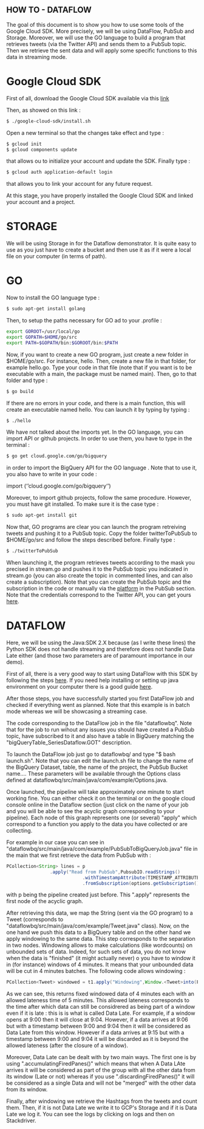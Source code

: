 ## HOW TO -  DATAFLOW

The goal of this document is to show you how to use some tools of the Google Cloud SDK. More precisely, we will be using DataFlow, PubSub and Storage. Moreover, we will use the GO language to build a program that retrieves tweets (via the Twitter API) and sends them to a PubSub topic. Then we retrieve the sent data and will apply some specific functions to this data in streaming mode.

# Google Cloud SDK

First of all, download the Google Cloud SDK available via this [link](https://cloud.google.com/sdk/docs/)

Then, as showed on this link :
```bash
$ ./google-cloud-sdk/install.sh
```
Open a new terminal so that the changes take effect and type :
```bash
$ gcloud init
$ gcloud components update
```
that allows ou to initialize your account and update the SDK.
Finally type : 
```bash
$ gcloud auth application-default login
```
that allows you to link your account for any future request.

At this stage, you have properly installed the Google Cloud SDK and linked your account and a project.

# STORAGE

We will be using Storage in for the Dataflow demonstrator. It is quite easy to use as you just have to create a bucket and then use it as if it were a local file on your computer (in terms of path).

# GO 

Now to install the GO language type : 
```bash
$ sudo apt-get install golang
```
Then, to setup the paths necessary for GO ad to your .profile :
```bash
export GOROOT=/usr/local/go
export GOPATH=$HOME/go/src
export PATH=$GOPATH/bin:$GOROOT/bin:$PATH
```
Now, if you want to create a new GO program, just create a new folder in $HOME/go/src. For instance, hello. Then, create a new file in that folder, for example hello.go.
Type your code in that file (note that if you want is to be executable with a main, the package must be named main). Then, go to that folder and type :
```bash
$ go build
```
If there are no errors in your code, and there is a main function, this will create an executable named hello. You can launch it by typing by typing :
```bash
$ ./hello
```
We have not talked about the imports yet. In the GO language, you can import API or github projects. In order to use them, you have to type in the terminal :
```bash
$ go get cloud.google.com/go/bigquery 
```
in order to import the BigQuery API for the GO language . Note that to use it, you also have to write in your code :

import (‘’cloud.google.com/go/bigquery‘’)

Moreover, to import github projects, follow the same procedure. However, you must have git installed. To make sure it is the case type :
```bash
$ sudo apt-get install git
```
Now that, GO programs are clear you can launch the program retreiving tweets and pushing it to a PubSub topic. Copy the folder twitterToPubSub to $HOME/go/src and follow the steps described before. Finally type :
```bash
$ ./twitterToPubSub
```
When launching it, the program retrieves tweets according to the mask you precised in stream.go and pushes it to the PubSub topic you indicated in stream.go (you can also create the topic in commented lines, and can also create a subscription). Note that you can create the PubSub topic and the subscription in the code or manually via the [platform](https://console.cloud.google.com/) in the PubSub section.
Note that the credentials correspond to the Twitter API, you can get yours [here](https://apps.twitter.com/).


# DATAFLOW

Here, we will be using the Java:SDK 2.X because (as I write these lines) the Python SDK does not handle streaming and therefore does not handle Data Late either (and those two parameters are of paramount importance in our demo).

First of all, there is a very good way to start using DataFlow with this SDK by following the steps [here](https://cloud.google.com/dataflow/docs/quickstarts/quickstart-java-maven). If you need help installing or setting up java environment on your computer there is a good guide [here](https://www.digitalocean.com/community/tutorials/how-to-install-java-with-apt-get-on-ubuntu-16-04).

After those steps, you have successfully started you first DataFlow job and checked if everything went as planned. Note that this example is in batch mode whereas we will be showcasing a streaming case.

The code corresponding to the DataFlow job in the file "dataflowbq". Note that for the job to run wihout any issues you should have created a PubSub topic, have subscribed to it and also have a table in BigQuery matching the "bigQueryTable_SeriesDataflow.GOT" description.

To launch the DataFlow job just go to dataflowbq/ and type "$ bash launch.sh". Note that you can edit the launch.sh file to  change the name of the BigQuery Dataset, table, the name of the project, the PubSub Bucket name.... These parameters will be available through the Options class defined at dataflowbq/src/main/java/com/example/Options.java.

Once launched, the pipeline will take approximately one minute to start working fine. You can either check it on the terminal or on the google cloud console online in the Dataflow section (just click on the name of your job and you will be able to see the acyclic graph corresponding to your pipeline). Each node of this graph represents one (or several) "apply" which correspond to a function you apply to the data you have collected or are collecting.

For example in our case you can see in "dataflowbq/src/main/java/com/example/PubSubToBigQueryJob.java" file in the main that we first retrieve the data from PubSub with :
```java
PCollection<String> lines = p
				.apply("Read from PubSub",PubsubIO.readStrings()
                     		.withTimestampAttribute(TIMESTAMP_ATTRIBUTE)
                        	.fromSubscription(options.getSubscription()));
```
with p being the pipeline created just before. This ".apply" represents the first node of the acyclic graph.

After retrieving this data, we map the String (sent via the GO program) to a Tweet (corresponds to "dataflowbq/src/main/java/com/example/Tweet.java" class). Now, on the one hand we push this data to a BigQuery table and on the other hand we apply windowing to the same data. This step corresponds to the separation in two nodes. Windowing allows to make calculations (like wordcounts) on unbounded sets of data. Indeed, for such sets of data, you do not know when the data is "finished" (it might actually never) o you have to window it in (for instance) windows of 4 minutes. It means that your unbounded data will be cut in 4 minutes batches. The following code allows windowing : 
```java
PCollection<Tweet> windowed = t1.apply("Windowing",Window.<Tweet>into(FixedWindows.of(Duration.standardMinutes(4))).withAllowedLateness(Duration.standardMinutes(5)).accumulatingFiredPanes());
```
As we can see, this returns fixed windowed data of 4 minutes each with an allowed lateness time of 5 minutes. This allowed lateness corresponds to the time after which data can still be considrered as being part of a window even if it is late : this is is what is called Data Late. For example, if a window opens at 9:00 then it will close at 9:04. However, if a data arrives at 9:06 but with a timestamp between 9:00 and 9:04 then it will be considered as Data Late from this window. However if a data arrives at 9:15 but with a timestamp between 9:00 and 9:04 it will be discarded as it is beyond the allowed lateness (after the closure of a window).

Moreover, Data Late can be dealt with by two main ways. The first one is by using ".accumulatingFiredPanes()" which means that when A Data LAte arrives it will be considered as part of the group with all the other data from its window (Late or not) whereas if you use ".discardingFiredPanes()" it will be considered as a single Data and will not be "merged" with the other data from its window.

Finally, after windowing we retrieve the Hashtags from the tweets and count them. Then, if it is not Data Late we write it to GCP's Storage and if it is Data Late we log it. You can see the logs by clicking on logs and then on Stackdriver.
                
